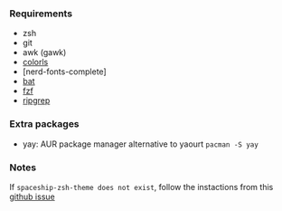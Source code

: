 ### Requirements

- zsh
- git
- awk (gawk)
- [colorls](https://github.com/athityakumar/colorls)
- [nerd-fonts-complete]
- [bat](https://github.com/sharkdp/bat)
- [fzf](https://github.com/junegunn/fzf)
- [ripgrep](https://github.com/BurntSushi/ripgrep)

### Extra packages

- yay: AUR package manager alternative to yaourt
`pacman -S yay`

### Notes

If `spaceship-zsh-theme does not exist`, follow the instactions from this [github issue](https://github.com/denysdovhan/spaceship-zsh-theme/issues/208#issuecomment-337454574)
